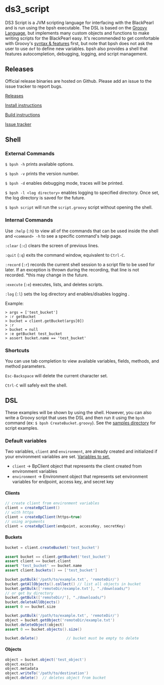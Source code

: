 ds3_script
==========

DS3 Script is a JVM scripting language for interfacing with the BlackPearl and is run using the bpsh executable. The DSL 
is based on the [Groovy Language](http://groovy-lang.org/), but implements many custom objects and functions to make 
writing scripts for the BlackPearl easy. It's recommended to get comfortable with Groovy's 
[syntax & features](http://groovy-lang.org/syntax.html) first, but note that bpsh does not ask the user to use 
`def` to define new variables. bpsh also provides a shell that features autocompletion, debugging, logging,
and script management.

Releases
--------
Official release binaries are hosted on Github. Please add an issue to the issue tracker to report bugs.

[Releases](https://github.com/SpectraLogic/ds3_script/releases)

[Install instructions](https://github.com/SpectraLogic/ds3_script/blob/master/INSTALL.md)

[Build instructions](https://github.com/SpectraLogic/ds3_script/blob/master/BUILD.md)

[Issue tracker](https://github.com/SpectraLogic/ds3_script/issues)

Shell
-----
### External Commands
`$ bpsh -h` prints available options.

`$ bpsh -v` prints the version number.

`$ bpsh -d` enables debugging mode, traces will be printed.

`$ bpsh -l <log directory>` enables logging to specified directory. Once set, the log directory is saved for the future.

`$ bpsh script` will run the `script.groovy` script without opening the shell.

### Internal Commands
Use `:help` (`:h`) to view all of the commands that can be used inside the shell and ```<command> -h``` to see a specific 
command's help page.

`:clear` (`:c`) clears the screen of previous lines.

`:quit` (`:q`) exits the command window, equivalent to `Ctrl-C`.

`:record` (`:r`) records the current shell session to  a script file to be used for later. If an exception is thrown during
the recording, that line is not recorded. *this may change in the future. 

`:execute` (`:e`) executes, lists, and deletes scripts.

`:log` (`:l`) sets the log directory and enables/disables logging .

Example:

```
> args = ['test_bucket']
> :r getBucket
> bucket = client.getBucket(args[0])
> :r
> bucket = null
> :e getBucket test_bucket
> assert bucket.name == 'test_bucket'
```

### Shortcuts
You can use tab completion to view available variables, fields, methods, and method parameters. 

`Esc-Backspace` will delete the current character set. 

`Ctrl-C` will safely exit the shell. 

DSL
--------
These examples will be shown by using the shell. However, you can also write a Groovy script that
uses the DSL and then run it using the `bpsh` command (ex: `$ bpsh CreateBucket.groovy`). See the 
[samples directory](https://github.com/SpectraLogic/ds3_script/tree/master/samples) for script examples.

### Default variables
Two variables, `client` and `environment`, are already created and initialized 
if your environment variables are set. [Variables to set.](https://github.com/SpectraLogic/ds3_java_cli#user-content-usage)

* `client` -> BpClient object that represents the client created from environment
variables
* `environment` -> Environment object that represents set environment variables for endpoint, access key, and secret key

#### Clients
```groovy
// create client from environment variables
client = createBpClient()
// with https
client = createBpClient(https=true)
// using arguments
client = createBpClient(endpoint, accessKey, secretKey)
```

#### Buckets
```groovy
bucket = client.createBucket('test_bucket')
 
assert bucket == client.getBucket('test_bucket')
assert client == bucket.client
assert 'test_bucket' == bucket.name
assert client.buckets() == ['test_bucket']
 
bucket.putBulk('/path/to/example.txt', 'remoteDir/')
bucket.getAllObjects().collect() // list all objects in bucket
bucket.getBulk(['remoteDir/example.txt'], "./downloads/")
// or get by directory
bucket.getBulk(['remoteDir/'], "./downloads/")
bucket.deleteAllObjects()
assert 0 == bucket.size

bucket.putBulk('/path/to/example.txt', 'remoteDir/')
object = bucket.getObject('remoteDir/example.txt')
bucket.deleteObject(object)
assert 0 == bucket.objects().size()

bucket.delete()             // bucket must be empty to delete
```

#### Objects
```groovy
object = bucket.object('test_object')
object.exists
object.metadata
object.writeTo('/path/to/destination')
object.delete()  // deletes object from bucket
```

